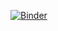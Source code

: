 [![Binder](http://mybinder.org/badge_logo.svg)](http://mybinder.org/v2/gh/fvillena/infomed-datascience/main)
